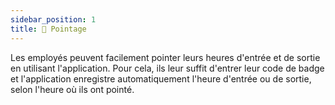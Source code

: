```yaml
---
sidebar_position: 1
title: 📝 Pointage
---
```


Les employés peuvent facilement pointer leurs heures d'entrée et de sortie en utilisant l'application. Pour cela, ils leur suffit d'entrer leur code de badge et l'application enregistre automatiquement l'heure d'entrée ou de sortie, selon l'heure où ils ont pointé.